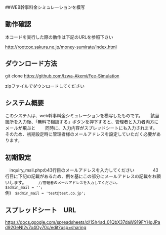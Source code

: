 ##WEB幹事料金シミュレーションを模写
## 動作確認
本コードを実行した際の動作は下記のURLを参照下さい

http://rootcox.sakura.ne.jp/money-sumirate/index.html

## ダウンロード方法

git clone https://github.com/Izwa-Akemi/Fee-Simulation

zipファイルでダウンロードしてください
## システム概要
このシステムは、web幹事料金シミュレーションを模写したものです。　　
該当箇所を入力後、「無料で相談する」ボタンを押下すると、管理者と入力者両方にメールが飛ぶと　　
同時に、入力内容がスプレッドシートにも入力されます。　　
そのため、初期設定時に管理者様のメールアドレスを設定していただく必要があります。　　
## 初期設定
　inquiry_mail.phpの43行目のメールアドレスを入力してください　　
　　43行目に下記の記載があるため、例を基にこの部分にメールアドレスの記載をお願いします。　　
　`//管理者のメールアドレスを入力してください。`  
   `$admin_mail = '';`  
   例） `$admin_mail = 'test@test.co.jp';`  


## スプレッドシート　URL
https://docs.google.com/spreadsheets/d/1Sh4sd_01QbX37daW919FYHgJPad92GeNI2v7o4Oy70c/edit?usp=sharing

